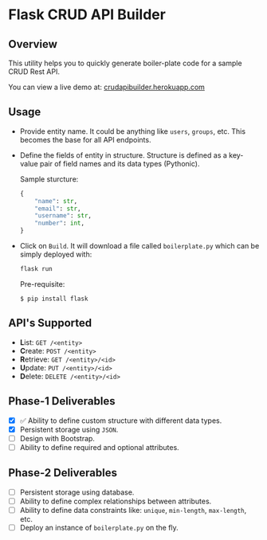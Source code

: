# Flask CRUD API Builder

## Overview
This utility helps you to quickly generate boiler-plate code for a sample CRUD Rest API.

You can view a live demo at: [crudapibuilder.herokuapp.com](https://crudapibuilder.herokuapp.com/)

## Usage
 - Provide entity name. It could be anything like `users`, `groups`, etc. This becomes the base for all API endpoints.
 - Define the fields of entity in structure. Structure is defined as a key-value pair of field names and its data types (Pythonic).
   
   Sample sturcture:
   ```python
   {
       "name": str,
       "email": str,
       "username": str,
       "number": int,
   }
   ```
 - Click on `Build`. It will download a file called `boilerplate.py` which can be simply deployed with:
   ```python
   flask run
   ```
   Pre-requisite:
   
   `$ pip install flask`

## API's Supported
 - **L**ist: `GET /<entity>`
 - **C**reate: `POST /<entity>`
 - **R**etrieve: `GET /<entity>/<id>`
 - **U**pdate: `PUT /<entity>/<id>`
 - **D**elete: `DELETE /<entity>/<id>`

## Phase-1 Deliverables
 - [x] :white_check_mark: Ability to define custom structure with different data types.
 - [x] Persistent storage using `JSON`.
 - [ ] Design with Bootstrap.
 - [ ] Ability to define required and optional attributes.

## Phase-2 Deliverables
 - [ ] Persistent storage using database.
 - [ ] Ability to define complex relationships between attributes.
 - [ ] Ability to define data constraints like: `unique`, `min-length`, `max-length`, etc.
 - [ ] Deploy an instance of `boilerplate.py` on the fly.
